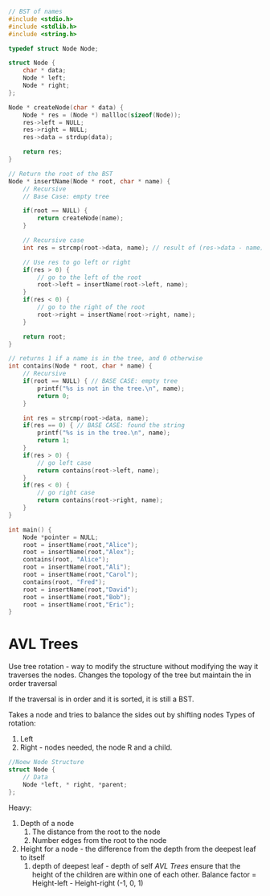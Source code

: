 ```c
// BST of names
#include <stdio.h>
#include <stdlib.h>
#include <string.h>

typedef struct Node Node;

struct Node {
	char * data;
	Node * left;
	Node * right;
};

Node * createNode(char * data) {
	Node * res = (Node *) mallloc(sizeof(Node));
	res->left = NULL;
	res->right = NULL;
	res->data = strdup(data);

	return res;
}

// Return the root of the BST
Node * insertName(Node * root, char * name) {
	// Recursive
	// Base Case: empty tree

	if(root == NULL) {
		return createNode(name);
	}

	// Recursive case
	int res = strcmp(root->data, name); // result of (res->data - name)

	// Use res to go left or right
	if(res > 0) {
		// go to the left of the root
		root->left = insertName(root->left, name);
	}
	if(res < 0) {
		// go to the right of the root
		root->right = insertName(root->right, name);
	}

	return root;
}

// returns 1 if a name is in the tree, and 0 otherwise
int contains(Node * root, char * name) {
	// Recursive
	if(root == NULL) { // BASE CASE: empty tree
		printf("%s is not in the tree.\n", name);
		return 0;
	}

	int res = strcmp(root->data, name);
	if(res == 0) { // BASE CASE: found the string
		printf("%s is in the tree.\n", name);
		return 1; 
	}
	if(res > 0) {
		// go left case
		return contains(root->left, name);
	}
	if(res < 0) {
		// go right case
		return contains(root->right, name);
	}
}

int main() {
	Node *pointer = NULL;
	root = insertName(root,"Alice");
	root = insertName(root,"Alex");
	contains(root, "Alice");
	root = insertName(root,"Ali");
	root = insertName(root,"Carol");
	contains(root, "Fred");
	root = insertName(root,"David");
	root = insertName(root,"Bob");
	root = insertName(root,"Eric");
}
```

# AVL Trees
Use tree rotation - way to modify the structure without modifying the way it traverses the nodes.
Changes the topology of the tree but maintain the in order traversal

If the traversal is in order and it is sorted, it is still a BST. 

Takes a node and tries to balance the sides out by shifting nodes 
Types of rotation:
1. Left
2. Right - nodes needed, the node R and a child. 

```c
//Noew Node Structure
struct Node {
	// Data
	Node *left, * right, *parent;
};
```

Heavy:
1. Depth of a node
	1. The distance from the root to the node
	2. Number edges from the root to the node
2. Height for a node - the difference from the depth from the deepest leaf to itself
	1. depth of deepest leaf - depth of self
*AVL Trees* ensure that the height of the children are within one of each other.
Balance factor = Height-left - Height-right (-1, 0, 1)
